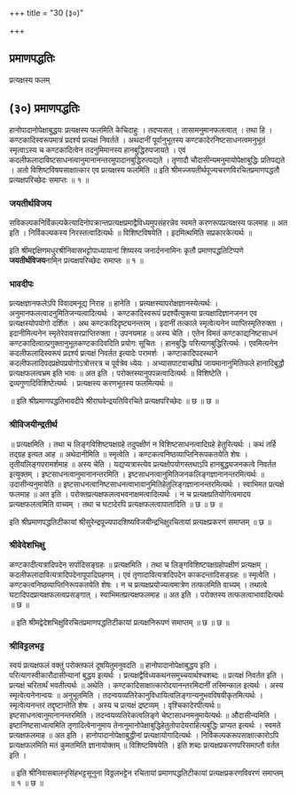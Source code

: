+++
title = "30 (३०)"

+++


## प्रमाणपद्धतिः

प्रत्यक्षस्य फलम्

## (३०) **प्रमाणपद्धतिः**

हानोपादानोपेक्षाबुद्धयः प्रत्यक्षस्य फलमिति केचिदाहुः । तदप्यसत् । तासामनुमानफलत्वात् । तथा हि । कण्टकादिस्वरूपमात्रं प्रदर्श्य प्रत्यक्षं निवर्तते । अथदानीं पूर्वानुभूतस्य कण्टकादेरनिष्टसाधनत्वमनुभूतं स्मृत्वाऽस्य च कण्टकादित्वेन तदनुमिमानस्य हानबुद्धिरुपजायते । एवं कदलीफलादाविष्टसाधनत्वानुमानानन्तरमुपादानबुद्धिरुत्पद्यते । तृणादौ चौदासीन्यमनुमायोपेक्षाबुद्धिः प्रतिपद्यते । अतो विशिष्टविषयसाक्षात्कार एव प्रत्यक्षस्य फलमिति ॥ इति श्रीमज्जयतीर्थपूज्यचरणविरचितप्रमाणपद्धतौ प्रत्यक्षपरिच्छेदः समाप्तः ॥ १ ॥

### **जयतीर्थविजय**

सविकल्पकनिर्विकल्पकेत्यादिनोपक्रान्तप्रत्यक्षप्रमाद्वैविध्यमुपसंहरन्नेव स्वमते करणरूपप्रत्यक्षस्य फलमाह ॥ अत इति । निर्विकल्पकस्य निरस्तत्वादित्यर्थः ॥ विशिष्टविषयेति । इदमित्थमिति सप्रकारकेत्यर्थः ॥

इति श्रीमद्दक्षिणमधुरश्रीनिवासभट्टोपाध्यायानां शिष्यस्य जनार्दननामिनः कृतौ प्रमाणपद्धतिटिप्पणे **जयतीर्थविजय**नामि्न प्रत्यक्षपरिच्छेदः समाप्तः ॥ १ ॥

### **भावदीपः**

प्रत्यक्षज्ञानफलेऽपि विवादमनूद्य निराह ॥ हानेति । प्रत्यक्षस्यापरोक्षज्ञानस्येत्यर्थः । अनुमानफलत्वादनुमितिजन्यत्वादित्यर्थः । कण्टकादिस्वरूपं प्रदर्श्येत्युक्त्या प्रत्यक्षादिज्ञानजनन एव प्रत्यक्षस्योपयोगो दर्शितः । अथ कण्टकादिदृष्ट्यनन्तरम् । इदानीं तत्काले स्मृत्वेत्यनेन व्याप्तिस्मृतिरुक्ता । इदानीमित्यनेन स्मृतेरेवावसरप्राप्तिरुक्ता । उपनयमाह ॥ अस्य चेति । एतेन विमतं कण्टकाद्यनिष्टसाधनं कण्टकादित्वात्प्रगुक्तानुभूतकण्टकादिवदिति प्रयोगः सूचितः । हानबुद्धिः परित्यागबुद्धिरित्यर्थः । एवमित्यनेन कदलीफलादिस्वरूपं प्रदर्श्य प्रत्यक्षं निवर्तत इत्यादेः परामर्शः । कण्टाकादिपदस्थाने कदलीफलादिपदप्रक्षेपप्रयोगोऽत्रोत्तरत्र च पूर्वत्रेव ध्येयः । अभ्यासपाटवाच्छीघ्रं जायमानानुमितिफले हानादिबुद्धौ प्रत्यक्षफलत्वभ्रम इति भावः ॥ अत इति । परोक्तस्यानुपपन्नत्वादित्यर्थः ॥ विशिष्टेति । द्रव्यगुणादिविशिष्टेत्यर्थः । प्रत्यक्षस्य करणभूतस्य फलमित्यर्थः ॥

॥ इति श्रीप्रमाणपद्धतिभावदीपे श्रीराघवेन्द्रयतिविरचिते प्रत्यक्षपरिच्छेदः ॥ छ ॥ छ ॥

### **श्रीविजयीन्द्रतीर्थ**

॥ प्रत्यक्षमिति । तथा च लिङ्गविशिष्टपक्षग्रहे तदुपक्षीणं न विशिष्टसाधनत्वादिग्रहे हेतुरित्यर्थः । कथं तर्हि तद्ग्रह इत्यत आह ॥ अथेदानीमिति ॥ स्मृत्वेति । कण्टकत्वनिष्ठव्याप्तिनिरूपकतयेति शेषः । तृतीयलिङ्गपरामर्शमाह ॥ अस्य चेति । यद्यप्यत्रास्त्येव प्रत्यक्षोपयोगस्तथाऽपि हानबुद्ध्यजनकत्वे निवर्तत इत्युक्तम् । इष्टसाधनत्वानुमानानन्तरमिति । इष्टसाधनत्वानुमितिजनकलिङ्गज्ञानानन्तरमित्यर्थः ॥ उदासीन्यनुमायेति ॥ इष्टसाधनत्वानिष्टसाधनत्वाभावानुमितिहेतुलिङ्गज्ञानानन्तरमित्यर्थः । स्वाभिमत प्रत्यक्षे फलमाह ॥ अत इति । परोक्तप्रत्यक्षफलत्वभवनाक्षमत्वादित्यर्थः । न च प्रत्यक्षप्रतियोगित्वमादय प्रत्यक्षफलत्वमिति वाच्यम् । तथा च घटादेरपि प्रत्यक्षफलत्वापातादिति ॥ छ ॥ छ ॥

इति श्रीप्रमाणपद्धतिटीकायां श्रीसुरेन्द्रपूज्यपादशिष्यविजयीन्द्रभिक्षुरचितायां प्रत्यक्षप्रकरणं समाप्तम् ॥ छ ॥

### **श्रीवेदेशभिक्षु**

कण्टकादीत्यत्रादिपदेन सर्पादिसङ्ग्रहः ॥ प्रत्यक्षमिति । तथा च लिङ्गविशिष्टपक्षग्रहोपक्षीणं प्रत्यक्षम् । कदलीफलादावित्यत्रादिपदेनापूपादिग्रहणम् । एवं तृणादावित्यत्रादिपदेन काकदन्तादिसङ्ग्रहः ॥ स्मृत्वेति । कण्टकत्वनिष्ठव्याप्तिनिरूपकतयेति शेषः । न च प्रत्यक्षप्रयोज्यत्वमात्रेण तत्फलमिति वाच्यम् । तथात्वे घटादिपदप्रत्यक्षफलत्वप्रसङ्गात् । स्वाभिमतप्रत्यक्षफलमाह ॥ अत इति । परोक्तस्य तत्फलत्वाभावादित्यर्थः ॥ छ ॥

॥ इति श्रीमद्वेदेशभिक्षुविरचितप्रमाणपद्धतिटीकायां प्रत्यक्षनिरूपणं समाप्तम् ॥ छ ॥ छ ॥

### **श्रीविट्टलभट्ट**

स्वयं प्रत्यक्षफलं वक्तुं परोक्तफलं दूषयितुमनुवदति ॥ हानोपादानोपेक्षाबुद्धय इति । परित्यागस्वीकारौदासीन्यानां बुद्धय इत्यर्थः । प्रत्यक्षद्वैविध्यकथनसमुच्चयार्थश्चशब्दः ॥ प्रत्यक्षं निवर्तत इति । प्रत्यक्षं चरितार्थं भवतीत्यर्थः ॥ अथेति । कण्टकादिसाक्षात्कारोदयानन्तरमिदानीं तस्मिन्काल इत्यर्थः । अस्य स्मृत्वेत्यनेनान्वयः ॥ अनुभूतमिति । तदन्वयव्यतिरेकानुविधायित्वलिङ्गान्यनुभवविषयीकृतमित्यर्थः । स्मृत्वेत्यनन्तरं तद्दृष्टान्तेति शेषः । अस्य च प्रत्यक्षं द्रष्टव्यम् । वृश्चिकादेरपीत्यर्थः॥ इष्टसाधनत्वानुमानानन्तरमिति । तदन्वयव्यतिरेकत्वलिङ्गे चेष्टासाधनमनुमायेत्यर्थः ॥ औदासीन्यमिति । इष्टानिष्टसाध्वत्वमिति तृणादित्वेनानुमाय तेनानुमानोपेक्षाबुद्धिहेतुतोपादेयराहित्यबुद्धिः प्राप्यत इत्यर्थः । स्वमते प्रत्यक्षफलमाह ॥ अत इति । हानोपादानोपेक्षाबुद्धीनां प्रत्यक्षायोगादित्यर्थः । निर्विकल्पकरूपसाक्षात्कारोऽपि प्रत्यक्षफलमिति मतं कुमतमिति ज्ञानायोक्तम् ॥ विशिष्टविषयेति । इति शब्दः प्रत्यक्षप्रकरणपरिसमाप्तौ वर्तत इति ।

॥ इति श्रीनिवासबालनृसिंहभट्टसूनुना विठ्ठलभट्टेन रचितायां प्रमाणपद्धतिटीकायां प्रत्यक्षप्रकरणविवरणं समाप्तम् ॥ १ ॥ छ ॥

